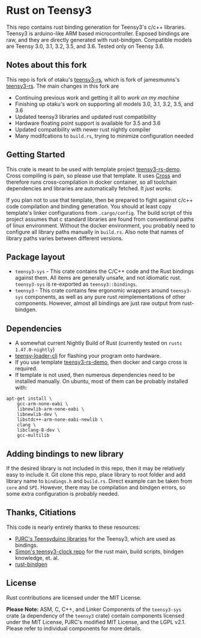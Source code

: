 # Rust on Teensy3
This repo contains rust binding generation for Teensy3's c/c++ libraries. Teensy3 is arduino-like ARM based microcontroller. Exposed bindings are raw, and they are directly generated with rust-bindgen. Compatible models are Teensy 3.0, 3.1, 3.2, 3.5, and 3.6. Tested only on Teensy 3.6. 

## Notes about this fork
This repo is fork of otaku's [teensy3-rs](https://github.com/otaku/teensy3-rs), which is fork of jamesmunns's [teensy3-rs](https://github.com/jamesmunns/teensy3-rs). The main changes in this fork are
* Continuing previous work and getting it all to *work on my machine* 
* Finishing up otaku's work on supporting all models 3.0, 3.1, 3.2, 3.5, and 3.6
* Updated teensy3 libraries and updated rust compatibility
* Hardware floating point support is available for 3.5 and 3.6
* Updated compatibility with newer rust nightly compiler
* Many modifcations to `build.rs`, trying to minimize configuration needed


## Getting Started
This crate is meant to be used with template project [teensy3-rs-demo](https://github.com/tolvanea/teensy3-rs-demo). Cross compiling is pain, so please use that template. It uses [Cross](https://github.com/rust-embedded/cross) and therefore runs cross-compilation in docker container, so all toolchain dependencies and libraries are automatically fetched. It *just works*. 

If you plan not to use that template, then be prepared to fight against c/c++ code compilation and binding generation. You should at least copy template's linker configurations from `.cargo/config`. The build script of this project assumes that c standard libraries are found from conventional paths of linux environment. Without the docker environment, you probably need to configure all library paths manually in `build.rs`. Also note that names of library paths varies between different versions.

## Package layout
* `teensy3-sys` - This crate contains the C/C++ code and the Rust bindings against them. All items are generally unsafe, and not idiomatic rust. `teensy3-sys` is re-exported as `teensy3::bindings`.
* `teensy3` - This crate contains few ergonomic wrappers around `teensy3-sys` components, as well as any pure rust reimplementations of other components. However, almost all bindings are just raw output from rust-bindgen.

## Dependencies
* A somewhat current Nightly Build of Rust (currently tested on `rustc 1.47.0-nightly`)
* [teensy-loader-cli](https://www.pjrc.com/teensy/loader_cli.html)
  for flashing your program onto hardware.
* If you use template [teensy3-rs-demo](https://github.com/tolvanea/teensy3-rs-demo), then docker and cargo cross is required. 
* If template is not used, then numerous dependencies need to be installed manually. On ubuntu, most of them can be probably installed with:
```
apt-get install \
    gcc-arm-none-eabi \
    libnewlib-arm-none-eabi \
    libnewlib-dev \
    libstdc++-arm-none-eabi-newlib \
    clang \
    libclang-8-dev \
    gcc-multilib
```

## Adding bindings to new library
If the desired library is not included in this repo, then it may be relatively easy to include it. Git clone this repo, place library to root folder and add library name to `bindings.h` and `build.rs`. Direct example can be taken from `core` and `SPI`. However, there may be compilation and bindgen errors, so some extra configuration is probably needed. 


## Thanks, Citiations
This code is nearly entirely thanks to these resources:

* [PJRC's Teensyduino libraries](https://github.com/PaulStoffregen/cores) for the Teensy3, which are used as bindings.
* [Simon's teensy3-clock repo](https://github.com/SimonSapin/teensy-clock) for the rust main, build scripts, bindgen knowledge, et. al.
* [rust-bindgen](https://github.com/servo/rust-bindgen)

## License

Rust contributions are licensed under the MIT License.

**Please Note:** ASM, C, C++, and Linker Components of the `teensy3-sys` crate (a dependency of the `teensy3` crate) contain components licensed under the MIT License, PJRC's modified MIT License, and the LGPL v2.1. Please refer to individual components for more details.

